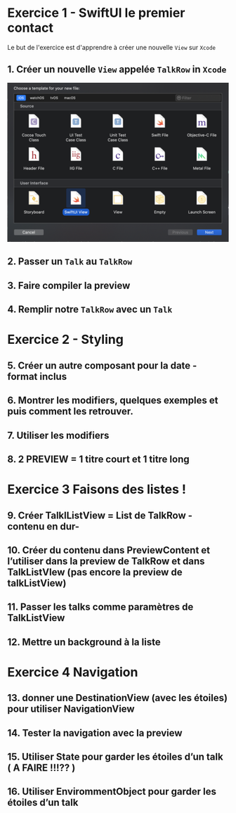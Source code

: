 # Exercice 1 - SwiftUI le premier contact

Le but de l'exercice est d'apprendre à créer une nouvelle `View` sur `Xcode`


## 1. Créer un nouvelle `View` appelée `TalkRow` in `Xcode`

<img src="ImagesREADME/choose-swiftUIView.png" width="640"/>

## 2. Passer un `Talk` au `TalkRow`

## 3. Faire compiler la  preview

## 4. Remplir notre `TalkRow` avec un `Talk`

# Exercice 2 - Styling

## 5. Créer un autre composant pour la date - format inclus

## 6. Montrer les modifiers, quelques exemples et puis comment les retrouver.

## 7. Utiliser les modifiers

## 8. 2 PREVIEW = 1 titre court et 1 titre long

# Exercice 3 Faisons des listes !


## 9. Créer TalklListView = List de TalkRow  -contenu en dur-

## 10. Créer du contenu dans PreviewContent et l’utiliser dans la preview de TalkRow et dans TalkListVIew (pas encore la preview de talkListView)

## 11. Passer les talks comme paramètres de TalkListView

## 12. Mettre un background à la liste

# Exercice 4 Navigation

## 13. donner une DestinationView (avec les étoiles) pour utiliser NavigationView 

## 14. Tester la navigation avec la preview

## 15. Utiliser State pour garder les étoiles d’un talk  ( A FAIRE  !!!?? )
## 16. Utiliser EnvirommentObject pour garder  les étoiles d’un talk
